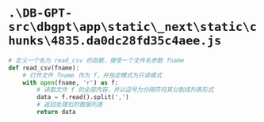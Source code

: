 # `.\DB-GPT-src\dbgpt\app\static\_next\static\chunks\4835.da0dc28fd35c4aee.js`

```py
# 定义一个名为 read_csv 的函数，接受一个文件名参数 fname
def read_csv(fname):
    # 打开文件 fname 作为 f，并指定模式为只读模式
    with open(fname, 'r') as f:
        # 读取文件 f 的全部内容，并以逗号为分隔符将其分割成列表形式
        data = f.read().split(',')
        # 返回处理后的数据列表
        return data
```